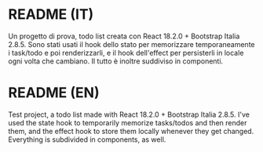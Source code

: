 # README (IT)
Un progetto di prova, todo list creata con React 18.2.0 + Bootstrap Italia 2.8.5.
Sono stati usati il hook dello stato per memorizzare temporaneamente i task/todo e poi renderizzarli, e il hook dell'effect per persisterli in locale ogni volta che cambiano.
Il tutto è inoltre suddiviso in componenti.

# README (EN)
Test project, a todo list made with React 18.2.0 + Bootstrap Italia 2.8.5.
I've used the state hook to temporarily memorize tasks/todos and then render them, and the effect hook to store them locally whenever they get changed.
Everything is subdivided in components, as well.